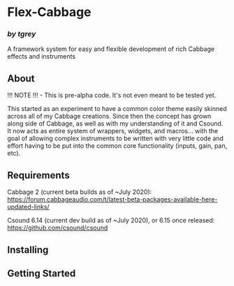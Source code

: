 # Flex-Cabbage
### *by tgrey*

A framework system for easy and flexible development of rich Cabbage effects and instruments

## About

!!! NOTE !!! - This is pre-alpha code.  It's not even meant to be tested yet.

This started as an experiment to have a common color theme easily skinned across all of my Cabbage creations.
Since then the concept has grown along side of Cabbage, as well as with my understanding of it and Csound.  It now acts
as entire system of wrappers, widgets, and macros... with the goal of allowing complex instruments to be written with
very little code and effort having to be put into the common core functionality (inputs, gain, pan, etc).

## Requirements

Cabbage 2 (current beta builds as of \~July 2020): https://forum.cabbageaudio.com/t/latest-beta-packages-available-here-updated-links/

Csound 6.14 (current dev build as of \~July 2020), or 6.15 once released: https://github.com/csound/csound

## Installing

## Getting Started

